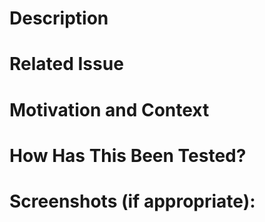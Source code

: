 # Description

# Related Issue

# Motivation and Context

# How Has This Been Tested?

# Screenshots (if appropriate):